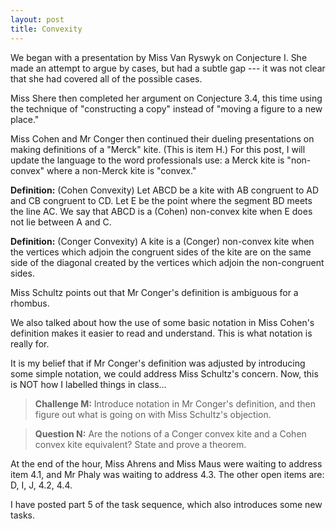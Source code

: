 ```yaml
---
layout: post
title: Convexity
---
```


We began with a presentation by Miss Van Ryswyk on Conjecture I. She made an attempt
to argue by cases, but had a subtle gap --- it was not clear that she had covered
all of the possible cases.

Miss Shere then completed her argument on Conjecture 3.4, this time using the
technique of "constructing a copy" instead of "moving a figure to a new place."

Miss Cohen and Mr Conger then continued their dueling presentations on making
definitions of a "Merck" kite. (This is item H.) For this post, I will update the
language to the word professionals use: a Merck kite is "non-convex" where a non-Merck
kite is "convex."

**Definition:** (Cohen Convexity) Let ABCD be a kite with AB congruent to AD
and CB congruent to CD. Let E be the point where the segment BD meets the line AC.
We say that ABCD is a (Cohen) non-convex kite when E does not lie between A and C.

**Definition:** (Conger Convexity) A kite is a (Conger) non-convex kite when the
vertices which adjoin the congruent sides of the kite are on the same side of
the diagonal created by the vertices which adjoin the non-congruent sides.

Miss Schultz points out that Mr Conger's definition is ambiguous for a rhombus.

We also talked about how the use of some basic notation in Miss Cohen's definition
makes it easier to read and understand. This is what notation is really for.

It is my belief that if Mr Conger's definition was adjusted by introducing some
simple notation, we could address Miss Schultz's concern. Now, this is NOT how I labelled
things in class...

> **Challenge M:** Introduce notation in Mr Conger's definition, and then figure out
what is going on with Miss Schultz's objection.

> **Question N:** Are the notions of a Conger convex kite and a Cohen convex kite
equivalent? State and prove a theorem.

At the end of the hour, Miss Ahrens and Miss Maus were waiting to address item 4.1,
and Mr Phaly was waiting to address 4.3. The other open items are: D, I, J, 4.2, 4.4.

I have posted part 5 of the task sequence, which also introduces some new tasks.
